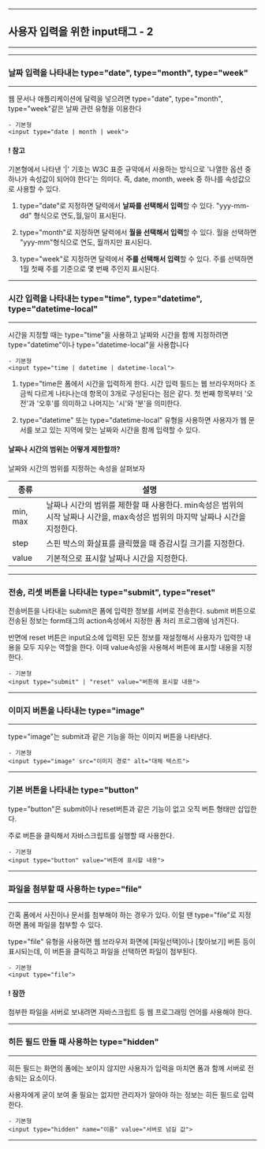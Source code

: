 ***
## 사용자 입력을 위한 input태그 - 2
***
***

### 날짜 입력을 나타내는 type="date", type="month", type="week"
***

웹 문서나 애플리케이션에 달력을 넣으려면 type="date", type="month", type="week"같은 날짜 관련 유형을 이용한다

    - 기본형
    <input type="date | month | week">

#### ! 참고
기본형에서 나타낸 '|' 기호는 W3C 표준 규약에서 사용하는 방식으로 '나열한 옵션 중 하나가 속성값이 되어야 한다'는 의미다. 즉, date, month, week 중 하나를 속성값으로 사용할 수 있다.

1) type="date"로 지정하면 달력에서 <b>날짜를 선택해서 입력</b>할 수 있다. "yyy-mm-dd" 형식으로 연도,월,일이 표시된다.

2) type="month"로 지정하면 달력에서 <b>월을 선택해서 입력</b>할 수 있다. 월을 선택하면 "yyy-mm"형식으로 연도, 월까지만 표시된다.

3) type="week"로 지정하면 달력에서 <b>주를 선택해서 입력</b>할 수 있다. 주를 선택하면 1월 첫째 주를 기준으로 몇 번째 주인지 표시된다.

***

### 시간 입력을 나타내는 type="time", type="datetime", type="datetime-local" 
***

시간을 지정할 때는 type="time"을 사용하고 날짜와 시간을 함께 지정하려면 type="datetime"이나 type="datetime-local"을 사용합니다

    - 기본형 
    <input type="time | datetime | datetime-local">

1) type="time은 폼에서 시간을 입력하게 한다. 시간 입력 필드는 웹 브라우저마다 조금씩 다르게 나타나는데 항목이 3개로 구성된다는 점은 같다. 첫 번째 항목부터 '오전'과 '오후'를 의미하고 나머지는 '시'와 '분'을 의미한다.

2) type="datetime" 또는 type="datetime-local" 유형을 사용하면 사용자가 웹 문서를 보고 있는 지역에 맞는 날짜와 시간을 함께 입력할 수 있다.


#### 날짜나 시간의 범위는 어떻게 제한할까?

날짜와 시간의 범위를 지정하는 속성을 살펴보자

|종류|설명|
|----|----|
|min, max|날짜나 시간의 범위를 제한할 때 사용한다. min속성은 범위의 시작 날짜나 시간을, max속성은 범위의 마지막 날짜나 시간을 지정한다.|
|step|스핀 박스의 화살표를 클릭했을 때 증감시킬 크기를 지정한다.|
|value|기본적으로 표시할 날짜나 시간을 지정한다.|

***

### 전송, 리셋 버튼을 나타내는 type="submit", type="reset"

전송버튼을 나타내는 submit은 폼에 입력한 정보를 서버로 전송한다. submit 버튼으로 전송된 정보는 form태그의 action속성에서 지정한 폼 처리 프로그램에 넘겨진다.

반면에 reset 버튼은 input요소에 입력된 모든 정보를 재설정해서 사용자가 입력한 내용을 모두 지우는 역할을 한다. 이때 value속성을 사용해서 버튼에 표시할 내용을 지정한다.

    - 기본형 
    <input type="submit" | "reset" value="버튼에 표시할 내용">

***

### 이미지 버튼을 나타내는 type="image"
***

type="image"는 submit과 같은 기능을 하는 이미지 버튼을 나타낸다.

    - 기본형
    <input type="image" src="이미지 경로" alt="대체 텍스트">

***

### 기본 버튼을 나타내는 type="button"

type="button"은 submit이나 reset버튼과 같은 기능이 없고 오직 버튼 형태만 삽입한다.

주로 버튼을 클릭해서 자바스크립트를 실행할 때 사용한다.

    - 기본형
    <input type="button" value="버튼에 표시할 내용">

***

### 파일을 첨부할 때 사용하는 type="file"
***

간혹 폼에서 사진이나 문서를 첨부해야 하는 경우가 있다. 이럴 땐 type="file"로 지정하면 폼에 파일을 첨부할 수 있다.

type="file" 유형을 사용하면 웹 브라우저 화면에 [파일선택]이나 [찾아보기] 버튼 등이 표시되는데, 이 버튼을 클릭하고 파일을 선택하면 파일이 첨부된다.

    - 기본형
    <input type="file">

#### ! 잠깐

첨부한 파일을 서버로 보내려면 자바스크립트 등 웹 프로그래밍 언어를 사용해야 한다.
***

### 히든 필드 만들 때 사용하는 type="hidden"
***

히든 필드는 화면의 폼에는 보이지 않지만 사용자가 입력을 마치면 폼과 함께 서버로 전송되는 요소이다. 

사용자에게 굳이 보여 줄 필요는 없지만 관리자가 알아야 하는 정보는 히든 필드로 입력한다.

    - 기본형
    <input type="hidden" name="이름" value="서버로 넘길 값">

***